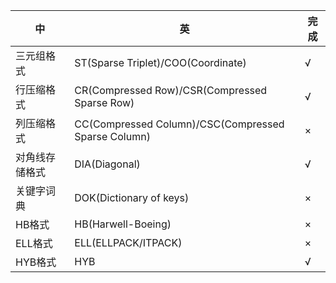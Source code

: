 中|英|完成
--|--|--
三元组格式|ST(Sparse Triplet)/COO(Coordinate)|√
行压缩格式|CR(Compressed Row)/CSR(Compressed Sparse Row)|√
列压缩格式|CC(Compressed Column)/CSC(Compressed Sparse Column)|×
对角线存储格式|DIA(Diagonal)|√
关键字词典|DOK(Dictionary of keys)|×
HB格式|HB(Harwell-Boeing)|×
ELL格式|ELL(ELLPACK/ITPACK)|×
HYB格式|HYB|√